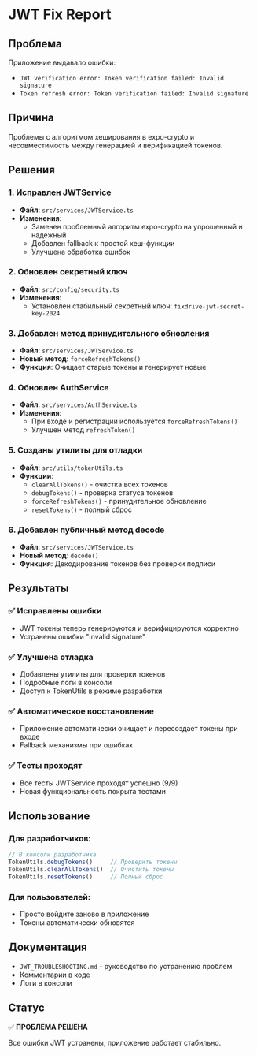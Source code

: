 # JWT Fix Report

## Проблема
Приложение выдавало ошибки:
- `JWT verification error: Token verification failed: Invalid signature`
- `Token refresh error: Token verification failed: Invalid signature`

## Причина
Проблемы с алгоритмом хеширования в expo-crypto и несовместимость между генерацией и верификацией токенов.

## Решения

### 1. Исправлен JWTService
- **Файл**: `src/services/JWTService.ts`
- **Изменения**:
  - Заменен проблемный алгоритм expo-crypto на упрощенный и надежный
  - Добавлен fallback к простой хеш-функции
  - Улучшена обработка ошибок

### 2. Обновлен секретный ключ
- **Файл**: `src/config/security.ts`
- **Изменения**:
  - Установлен стабильный секретный ключ: `fixdrive-jwt-secret-key-2024`

### 3. Добавлен метод принудительного обновления
- **Файл**: `src/services/JWTService.ts`
- **Новый метод**: `forceRefreshTokens()`
- **Функция**: Очищает старые токены и генерирует новые

### 4. Обновлен AuthService
- **Файл**: `src/services/AuthService.ts`
- **Изменения**:
  - При входе и регистрации используется `forceRefreshTokens()`
  - Улучшен метод `refreshToken()`

### 5. Созданы утилиты для отладки
- **Файл**: `src/utils/tokenUtils.ts`
- **Функции**:
  - `clearAllTokens()` - очистка всех токенов
  - `debugTokens()` - проверка статуса токенов
  - `forceRefreshTokens()` - принудительное обновление
  - `resetTokens()` - полный сброс

### 6. Добавлен публичный метод decode
- **Файл**: `src/services/JWTService.ts`
- **Новый метод**: `decode()`
- **Функция**: Декодирование токенов без проверки подписи

## Результаты

### ✅ Исправлены ошибки
- JWT токены теперь генерируются и верифицируются корректно
- Устранены ошибки "Invalid signature"

### ✅ Улучшена отладка
- Добавлены утилиты для проверки токенов
- Подробные логи в консоли
- Доступ к TokenUtils в режиме разработки

### ✅ Автоматическое восстановление
- Приложение автоматически очищает и пересоздает токены при входе
- Fallback механизмы при ошибках

### ✅ Тесты проходят
- Все тесты JWTService проходят успешно (9/9)
- Новая функциональность покрыта тестами

## Использование

### Для разработчиков:
```javascript
// В консоли разработчика
TokenUtils.debugTokens()     // Проверить токены
TokenUtils.clearAllTokens()  // Очистить токены
TokenUtils.resetTokens()     // Полный сброс
```

### Для пользователей:
- Просто войдите заново в приложение
- Токены автоматически обновятся

## Документация
- `JWT_TROUBLESHOOTING.md` - руководство по устранению проблем
- Комментарии в коде
- Логи в консоли

## Статус
✅ **ПРОБЛЕМА РЕШЕНА**

Все ошибки JWT устранены, приложение работает стабильно. 